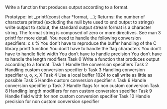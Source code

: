 Write a function that produces output according to a format.

Prototype: int _printf(const char *format, ...);
Returns: the number of characters printed (excluding the null byte used to end output to strings)
write output to stdout, the standard output stream
format is a character string. The format string is composed of zero or more directives. See man 3 printf for more detail. You need to handle the following conversion specifiers:
c
s
%
You don’t have to reproduce the buffer handling of the C library printf function
You don’t have to handle the flag characters
You don’t have to handle field width
You don’t have to handle precision
You don’t have to handle the length modifiers
Task 0
Write a function that produces output according to a format.
Task 1
Handle the conversion specifiers
Task 2
Handling custom conversion specifier b
Task 3
Handling conversion specifier u, o, x, X
Task 4
Use a local buffer 1024 to call write as little as possible
Task 5
Handle custom conversion specifier s
Task 6
Handle conversion specifier p
Task 7
Handle flags for non custom conversion
Task 8
Handling length modifiers for non custom conversion specifier
Task 9
Handle field width for non custom conversion specifier
Task 10
Handle precision for non custom conversion specifier 
